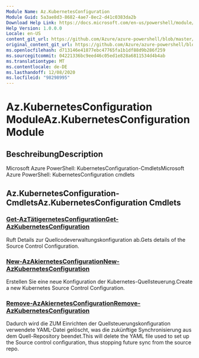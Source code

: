 ```yaml
---
Module Name: Az.KubernetesConfiguration
Module Guid: 5a3ae8d3-8682-4ae7-8ec2-d41c0383da2b
Download Help Link: https://docs.microsoft.com/en-us/powershell/module/az.kubernetesconfiguration
Help Version: 1.0.0.0
Locale: en-US
content_git_url: https://github.com/Azure/azure-powershell/blob/master/src/KubernetesConfiguration/help/Az.KubernetesConfiguration.md
original_content_git_url: https://github.com/Azure/azure-powershell/blob/master/src/KubernetesConfiguration/help/Az.KubernetesConfiguration.md
ms.openlocfilehash: d713146e41877ebc47765fa1b1df88d9b286f259
ms.sourcegitcommit: 04221336bc9eed46c05ed1e828a6811534d4b4ab
ms.translationtype: MT
ms.contentlocale: de-DE
ms.lasthandoff: 12/08/2020
ms.locfileid: "98298995"
---
```

# <span data-ttu-id="df102-101">Az.KubernetesConfiguration Module</span><span class="sxs-lookup"><span data-stu-id="df102-101">Az.KubernetesConfiguration Module</span></span>
## <span data-ttu-id="df102-102">Beschreibung</span><span class="sxs-lookup"><span data-stu-id="df102-102">Description</span></span>
<span data-ttu-id="df102-103">Microsoft Azure PowerShell: KubernetesConfiguration-Cmdlets</span><span class="sxs-lookup"><span data-stu-id="df102-103">Microsoft Azure PowerShell: KubernetesConfiguration cmdlets</span></span>

## <span data-ttu-id="df102-104">Az.KubernetesConfiguration-Cmdlets</span><span class="sxs-lookup"><span data-stu-id="df102-104">Az.KubernetesConfiguration Cmdlets</span></span>
### [<span data-ttu-id="df102-105">Get-AzTätigernetesConfiguration</span><span class="sxs-lookup"><span data-stu-id="df102-105">Get-AzKubernetesConfiguration</span></span>](Get-AzKubernetesConfiguration.md)
<span data-ttu-id="df102-106">Ruft Details zur Quellcodeverwaltungskonfiguration ab.</span><span class="sxs-lookup"><span data-stu-id="df102-106">Gets details of the Source Control Configuration.</span></span>

### [<span data-ttu-id="df102-107">New-AzAkiernetesConfiguration</span><span class="sxs-lookup"><span data-stu-id="df102-107">New-AzKubernetesConfiguration</span></span>](New-AzKubernetesConfiguration.md)
<span data-ttu-id="df102-108">Erstellen Sie eine neue Konfiguration der Kubernetes-Quellsteuerung.</span><span class="sxs-lookup"><span data-stu-id="df102-108">Create a new Kubernetes Source Control Configuration.</span></span>

### [<span data-ttu-id="df102-109">Remove-AzAkiernetesConfiguration</span><span class="sxs-lookup"><span data-stu-id="df102-109">Remove-AzKubernetesConfiguration</span></span>](Remove-AzKubernetesConfiguration.md)
<span data-ttu-id="df102-110">Dadurch wird die ZUM Einrichten der Quellsteuerungskonfiguration verwendete YAML-Datei gelöscht, was die zukünftige Synchronisierung aus dem Quell-Repository beendet.</span><span class="sxs-lookup"><span data-stu-id="df102-110">This will delete the YAML file used to set up the Source control configuration, thus stopping future sync from the source repo.</span></span>

